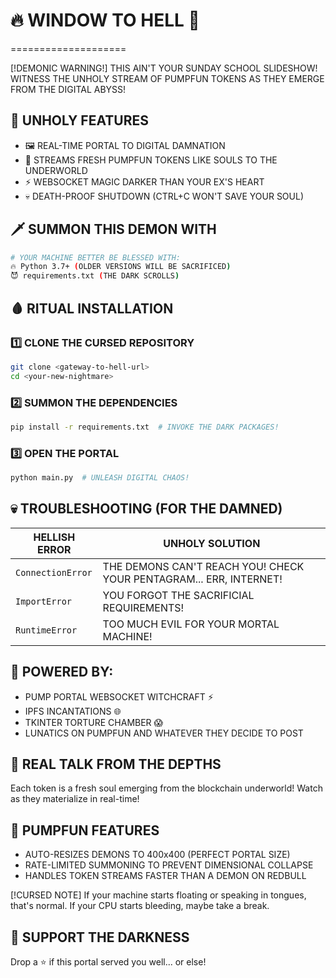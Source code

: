 # 🔥 WINDOW TO HELL 👿
====================

[!DEMONIC WARNING!]
THIS AIN'T YOUR SUNDAY SCHOOL SLIDESHOW! 
WITNESS THE UNHOLY STREAM OF PUMPFUN TOKENS AS THEY EMERGE FROM THE DIGITAL ABYSS! 

## 🌋 UNHOLY FEATURES

* 🖼️ REAL-TIME PORTAL TO DIGITAL DAMNATION
* 🔮 STREAMS FRESH PUMPFUN TOKENS LIKE SOULS TO THE UNDERWORLD
* ⚡ WEBSOCKET MAGIC DARKER THAN YOUR EX'S HEART
* 💀 DEATH-PROOF SHUTDOWN (CTRL+C WON'T SAVE YOUR SOUL)

## 🗡️ SUMMON THIS DEMON WITH

```bash
# YOUR MACHINE BETTER BE BLESSED WITH:
🔥 Python 3.7+ (OLDER VERSIONS WILL BE SACRIFICED)
😈 requirements.txt (THE DARK SCROLLS)
```

## 🩸 RITUAL INSTALLATION

### 1️⃣ CLONE THE CURSED REPOSITORY
```bash
git clone <gateway-to-hell-url>
cd <your-new-nightmare>
```

### 2️⃣ SUMMON THE DEPENDENCIES
```bash
pip install -r requirements.txt  # INVOKE THE DARK PACKAGES!
```

### 3️⃣ OPEN THE PORTAL
```bash
python main.py  # UNLEASH DIGITAL CHAOS! 
```

## 💀 TROUBLESHOOTING (FOR THE DAMNED)

HELLISH ERROR | UNHOLY SOLUTION
--------------|----------------
`ConnectionError` | THE DEMONS CAN'T REACH YOU! CHECK YOUR PENTAGRAM... ERR, INTERNET!
`ImportError` | YOU FORGOT THE SACRIFICIAL REQUIREMENTS! 
`RuntimeError` | TOO MUCH EVIL FOR YOUR MORTAL MACHINE!

## 🔮 POWERED BY:
* PUMP PORTAL WEBSOCKET WITCHCRAFT ⚡
* IPFS INCANTATIONS 🌐
* TKINTER TORTURE CHAMBER 😱
* LUNATICS ON PUMPFUN AND WHATEVER THEY DECIDE TO POST

## 🦇 REAL TALK FROM THE DEPTHS
Each token is a fresh soul emerging from the blockchain underworld! Watch as they materialize in real-time!

## 🎃 PUMPFUN FEATURES
* AUTO-RESIZES DEMONS TO 400x400 (PERFECT PORTAL SIZE)
* RATE-LIMITED SUMMONING TO PREVENT DIMENSIONAL COLLAPSE
* HANDLES TOKEN STREAMS FASTER THAN A DEMON ON REDBULL

[!CURSED NOTE]
If your machine starts floating or speaking in tongues, that's normal. 
If your CPU starts bleeding, maybe take a break.

## 👻 SUPPORT THE DARKNESS
Drop a ⭐ if this portal served you well... or else! 